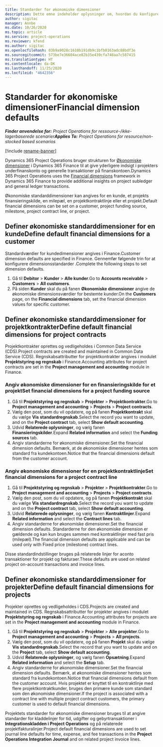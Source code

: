 ```yaml
---
title: Standarder for økonomiske dimensioner
description: Dette emne indeholder oplysninger om, hvordan du konfigurerer standarder for økonomiske dimensioner.
author: sigitac
manager: Annbe
ms.date: 10/26/2020
ms.topic: article
ms.service: project-operations
ms.reviewer: kfend
ms.author: sigitac
ms.openlocfilehash: 03b9a9028c1610b191db9c1bfb0163adc88bdf3e
ms.sourcegitcommit: 573be7e36604ace82b35e439cfa748aa7c587415
ms.translationtype: HT
ms.contentlocale: da-DK
ms.lasthandoff: 11/25/2020
ms.locfileid: "4642356"
---
```

# <a name="financial-dimension-defaults"></a><span data-ttu-id="ef87f-103">Standarder for økonomiske dimensioner</span><span class="sxs-lookup"><span data-stu-id="ef87f-103">Financial dimension defaults</span></span>

<span data-ttu-id="ef87f-104">_**Finder anvendelse for:** Project Operations for ressource-/ikke-lagerbaserede scenarier_</span><span class="sxs-lookup"><span data-stu-id="ef87f-104">_**Applies To:** Project Operations for resource/non-stocked based scenarios_</span></span>

[!include [rename-banner](~/includes/cc-data-platform-banner.md)]

<span data-ttu-id="ef87f-105">Dynamics 365 Project Operations bruger strukturen for [Økonomiske dimensioner](https://docs.microsoft.com/dynamics365/finance/general-ledger/financial-dimensions) i Dynamics 365 Finance til at give yderligere indsigt i projekters underfinanskonto og generelle transaktioner på finanskontoen.</span><span class="sxs-lookup"><span data-stu-id="ef87f-105">Dynamics 365 Project Operations uses the [Financial dimensions](https://docs.microsoft.com/dynamics365/finance/general-ledger/financial-dimensions) framework in Dynamics 365 Finance to provide additional insights on project subledger and general ledger transactions.</span></span>

<span data-ttu-id="ef87f-106">Økonomiske standarddimensioner kan angives for en kunde, et projekts finansieringskilde, en milepæl, en projektkontraktlinje eller et projekt.</span><span class="sxs-lookup"><span data-stu-id="ef87f-106">Default financial dimensions can be set on a customer, project funding source, milestone, project contract line, or project.</span></span>

## <a name="define-default-financial-dimensions-for-a-customer"></a><span data-ttu-id="ef87f-107">Definer økonomiske standarddimensioner for en kunde</span><span class="sxs-lookup"><span data-stu-id="ef87f-107">Define default financial dimensions for a customer</span></span>

<span data-ttu-id="ef87f-108">Standardværdier for kundedimensioner angives i Finance.</span><span class="sxs-lookup"><span data-stu-id="ef87f-108">Customer dimension defaults are specified in Finance.</span></span> <span data-ttu-id="ef87f-109">Gennemfør følgende trin for at konfigurere dimensionsstandarder .</span><span class="sxs-lookup"><span data-stu-id="ef87f-109">Complete the following steps to set dimension defaults.</span></span>

1. <span data-ttu-id="ef87f-110">Gå til **Debitor** > **Kunder** > **Alle kunder**.</span><span class="sxs-lookup"><span data-stu-id="ef87f-110">Go to **Accounts receivable** > **Customers** > **All customers**.</span></span>
2. <span data-ttu-id="ef87f-111">På siden **Kunder** skal du på fanen **Økonomiske dimensioner** angive de økonomiske dimensionsværdier for bestemte kunder.</span><span class="sxs-lookup"><span data-stu-id="ef87f-111">On the **Customers** page, on the **Financial dimensions** tab, set the financial dimension values for specific customer.</span></span>

## <a name="define-default-financial-dimensions-for-project-contracts"></a><span data-ttu-id="ef87f-112">Definer økonomiske standarddimensioner for projektkontrakter</span><span class="sxs-lookup"><span data-stu-id="ef87f-112">Define default financial dimensions for project contracts</span></span>

<span data-ttu-id="ef87f-113">Projektkontrakter oprettes og vedligeholdes i Common Data Service (CDS).</span><span class="sxs-lookup"><span data-stu-id="ef87f-113">Project contracts are created and maintained in Common Data Service (CDS).</span></span> <span data-ttu-id="ef87f-114">Regnskabsattributter for projektkontrakter angives i modulet **Projektstyring og regnskab** i Finance.</span><span class="sxs-lookup"><span data-stu-id="ef87f-114">Accounting attributes for project contracts are set in the **Project management and accounting** module in Finance.</span></span>

### <a name="set-financial-dimensions-for-a-project-funding-source"></a><span data-ttu-id="ef87f-115">Angiv økonomiske dimensioner for en finansieringskilde for et projekt</span><span class="sxs-lookup"><span data-stu-id="ef87f-115">Set financial dimensions for a project funding source</span></span>

1. <span data-ttu-id="ef87f-116">Gå til **Projektstyring og regnskab** > **Projekter** > **Projektkontrakter**.</span><span class="sxs-lookup"><span data-stu-id="ef87f-116">Go to **Project management and accounting** > **Projects** > **Project contracts**.</span></span>
2. <span data-ttu-id="ef87f-117">Vælg den post, som du vil opdatere, og på fanen **Projektkontrakt** skal du vælge **Vis standardregnskab**.</span><span class="sxs-lookup"><span data-stu-id="ef87f-117">Select the record you want to update, and on the **Project contract** tab, select **Show default accounting**.</span></span>
3. <span data-ttu-id="ef87f-118">Udvid **Relaterede oplysninger**, og vælg fanen **Finansieringskilder**.</span><span class="sxs-lookup"><span data-stu-id="ef87f-118">Expand **Related information** and select the **Funding sources** tab.</span></span>
4. <span data-ttu-id="ef87f-119">Angiv standarderne for økonomiske dimensioner.</span><span class="sxs-lookup"><span data-stu-id="ef87f-119">Set the financial dimension defaults.</span></span> <span data-ttu-id="ef87f-120">Bemærk, at de økonomiske dimensioner hentes som standard fra kundekontoen.</span><span class="sxs-lookup"><span data-stu-id="ef87f-120">Notice that the financial dimensions default from the customer account.</span></span>

### <a name="set-financial-dimensions-for-a-project-contract-line"></a><span data-ttu-id="ef87f-121">Angiv økonomiske dimensioner for en projektkontraktlinje</span><span class="sxs-lookup"><span data-stu-id="ef87f-121">Set financial dimensions for a project contract line</span></span>

1. <span data-ttu-id="ef87f-122">Gå til **Projektstyring og regnskab** > **Projekter** > **Projektkontrakter**.</span><span class="sxs-lookup"><span data-stu-id="ef87f-122">Go to **Project management and accounting** > **Projects** > **Project contracts**.</span></span>
2. <span data-ttu-id="ef87f-123">Vælg den post, som du vil opdatere, og på fanen **Projektkontrakt** skal du vælge **Vis standardregnskab**.</span><span class="sxs-lookup"><span data-stu-id="ef87f-123">Select the record you want to update and on the **Project contract** tab, select **Show default accounting**.</span></span>
3. <span data-ttu-id="ef87f-124">Udvid **Relaterede oplysninger**, og vælg fanen **Kontraktlinjer**.</span><span class="sxs-lookup"><span data-stu-id="ef87f-124">Expand **Related information** and select the **Contract lines** tab.</span></span>
4. <span data-ttu-id="ef87f-125">Angiv standarderne for økonomiske dimensioner.</span><span class="sxs-lookup"><span data-stu-id="ef87f-125">Set the financial dimension defaults.</span></span> <span data-ttu-id="ef87f-126">Standarderne for den økonomiske dimension er gældende og kan kun bruges sammen med kontraktlinjer med fast pris (milepæl).</span><span class="sxs-lookup"><span data-stu-id="ef87f-126">The financial dimension defaults are applicable and can be used only with Fixed price (milestone) contract lines.</span></span>

<span data-ttu-id="ef87f-127">Disse standardindstillinger bruges på relaterede linjer for aconto transaktioner for projekt og fakturaer.</span><span class="sxs-lookup"><span data-stu-id="ef87f-127">These defaults are used on related project on-account transactions and invoice lines.</span></span>

## <a name="define-default-financial-dimensions-for-projects"></a><span data-ttu-id="ef87f-128">Definer økonomiske standarddimensioner for projekter</span><span class="sxs-lookup"><span data-stu-id="ef87f-128">Define default financial dimensions for projects</span></span>

<span data-ttu-id="ef87f-129">Projekter oprettes og vedligeholdes i CDS.</span><span class="sxs-lookup"><span data-stu-id="ef87f-129">Projects are created and maintained in CDS.</span></span> <span data-ttu-id="ef87f-130">Regnskabsattributter for projekter angives i modulet **Projektstyring og regnskab** i Finance.</span><span class="sxs-lookup"><span data-stu-id="ef87f-130">Accounting attributes for projects are set in the **Project management and accounting** module in Finance.</span></span>

1. <span data-ttu-id="ef87f-131">Gå til **Projektstyring og regnskab** > **Projekter** > **Alle projekter**.</span><span class="sxs-lookup"><span data-stu-id="ef87f-131">Go to **Project management and accounting** > **Projects** > **All projects**.</span></span>
2. <span data-ttu-id="ef87f-132">Vælg den post, som du vil opdatere, og på fanen **Projekt** skal du vælge **Vis standardregnskab**.</span><span class="sxs-lookup"><span data-stu-id="ef87f-132">Select the record that you want to update and on the **Project** tab, select **Show default accounting**.</span></span>
3. <span data-ttu-id="ef87f-133">Udvid **Relaterede oplysninger**, og vælg fanen **Opsætning**.</span><span class="sxs-lookup"><span data-stu-id="ef87f-133">Expand **Related information** and select the **Setup** tab.</span></span>
4. <span data-ttu-id="ef87f-134">Angiv standarderne for økonomiske dimensioner.</span><span class="sxs-lookup"><span data-stu-id="ef87f-134">Set the financial dimension defaults.</span></span> <span data-ttu-id="ef87f-135">Bemærk, at økonomiske dimensioner hentes som standard fra kundekontoen.</span><span class="sxs-lookup"><span data-stu-id="ef87f-135">Notice that financial dimensions default from the customer account.</span></span> <span data-ttu-id="ef87f-136">Hvis projektet er knyttet til en kontraktlinje med flere projektkontraktkunder, bruges den primære kunde som standard som den økonomiske dimensioner.</span><span class="sxs-lookup"><span data-stu-id="ef87f-136">If the project is associated with a contract line with multiple project contract customers, the primary customer is used to default financial dimensions.</span></span>

<span data-ttu-id="ef87f-137">Projektets standarder for økonomiske dimensioner bruges til at angive standarder for kladdelinjer for tid, udgifter og gebyrtransaktioner i **Integrationskladden i Project Operations** og på relaterede projektfakturalinjer.</span><span class="sxs-lookup"><span data-stu-id="ef87f-137">Project default financial dimensions are used to set journal line defaults for time, expense, and fee transactions in the **Project Operations Integration Journal** and on related project invoice lines.</span></span>
